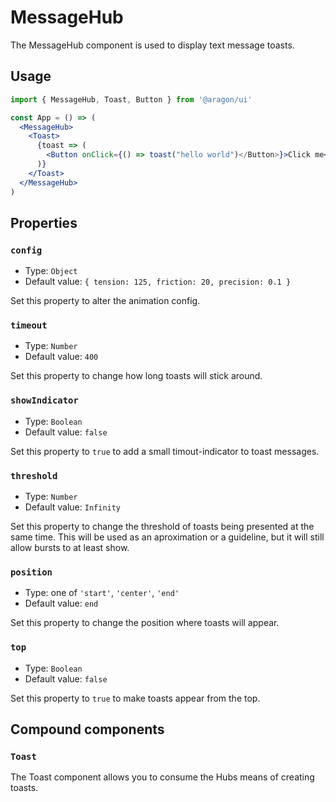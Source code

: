 # MessageHub

The MessageHub component is used to display text message toasts.

## Usage

```jsx
import { MessageHub, Toast, Button } from '@aragon/ui'

const App = () => (
  <MessageHub>
    <Toast>
      {toast => (
        <Button onClick={() => toast("hello world")</Button>}>Click me</Button>
      )}
    </Toast>
  </MessageHub>
)
```

## Properties

### `config`

- Type: `Object`
- Default value: `{ tension: 125, friction: 20, precision: 0.1 }`

Set this property to alter the animation config.

### `timeout`

- Type: `Number`
- Default value: `400`

Set this property to change how long toasts will stick around.

### `showIndicator`

- Type: `Boolean`
- Default value: `false`

Set this property to `true` to add a small timout-indicator to toast messages.

### `threshold`

- Type: `Number`
- Default value: `Infinity`

Set this property to change the threshold of toasts being presented at the same time. This will be used as an aproximation or a guideline, but it will still allow bursts to at least show.

### `position`

- Type: one of `'start'`, `'center'`, `'end'`
- Default value: `end`

Set this property to change the position where toasts will appear.

### `top`

- Type: `Boolean`
- Default value: `false`

Set this property to `true` to make toasts appear from the top.

## Compound components

### `Toast`

The Toast component allows you to consume the Hubs means of creating toasts.
